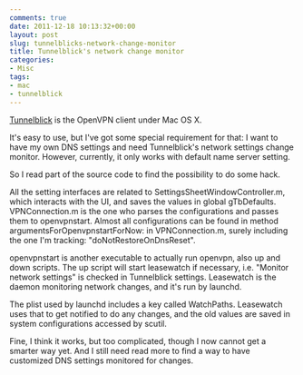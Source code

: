 ```yaml
---
comments: true
date: 2011-12-18 10:13:32+00:00
layout: post
slug: tunnelblicks-network-change-monitor
title: Tunnelblick's network change monitor
categories:
- Misc
tags:
- mac
- tunnelblick
---
```


[Tunnelblick](http://code.google.com/p/tunnelblick) is the OpenVPN client under Mac OS X.

It's easy to use, but I've got some special requirement for that: I want to have my own DNS settings and need Tunnelblick's network settings change monitor. However, currently, it only works with default name server setting.

So I read part of the source code to find the possibility to do some hack.

All the setting interfaces are related to SettingsSheetWindowController.m, which interacts with the UI, and saves the values in global gTbDefaults. VPNConnection.m is the one who parses the configurations and passes them to openvpnstart. Almost all configurations can be found in method argumentsForOpenvpnstartForNow: in VPNConnection.m, surely including the one I'm tracking: "doNotRestoreOnDnsReset".

openvpnstart is another executable to actually run openvpn, also up and down scripts. The up script will start leasewatch if necessary, i.e. "Monitor network settings" is checked in Tunnelblick settings. Leasewatch is the daemon monitoring network changes, and it's run by launchd.

The plist used by launchd includes a key called WatchPaths. Leasewatch uses that to get notified to do any changes, and the old values are saved in system configurations accessed by scutil.

Fine, I think it works, but too complicated, though I now cannot get a smarter way yet. And I still need read more to find a way to have customized DNS settings monitored for changes.

